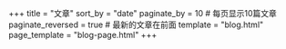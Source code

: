 +++
title = "文章"
sort_by = "date"
paginate_by = 10  # 每页显示10篇文章
paginate_reversed = true  # 最新的文章在前面
template = "blog.html"
page_template = "blog-page.html"
+++ 

